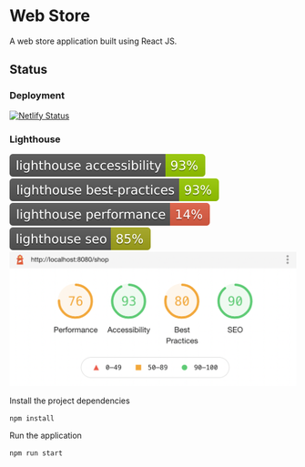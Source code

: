 # Web Store 

A web store application built using React JS.

## Status


### Deployment

[![Netlify Status](https://api.netlify.com/api/v1/badges/fcd74083-1946-4752-a101-3d9242e7edd1/deploy-status)](https://app.netlify.com/sites/ecomm-project/deploys)

### Lighthouse

![Lighthouse Accessibility](assets/lighthouse_accessibility.svg)
![Lighthouse Best Practices](assets/lighthouse_best-practices.svg)
![Lighthouse Perfomaance](assets/lighthouse_performance.svg)
![Lighthouse Seo](assets/lighthouse_seo.svg)
![Lighthouse Scores](assets/lighthouse.png)

Install the project dependencies
   ```shell
   npm install
   ```

Run the application
   ```shell
   npm run start
   ```

